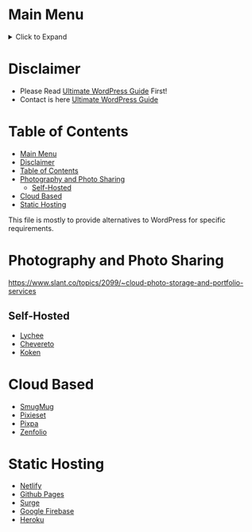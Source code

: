 # Main Menu
<details><summary>Click to Expand</summary>
<p>

* [Home](README.md) - This page!
* [WordPress](wordpress.md) - A guide on self hosting WordPress.
* [Alternatives](alternatives.md) - Alternatives to WordPress
* [Hosting](hosting.md) - WordPress Hosting Providers
* [Tools](tools.md) - List of commonly used tools.
* [Troubleshooting](troubleshooting.md) - Troubleshooting guide.

</p>
</details>

# Disclaimer
* Please Read [Ultimate WordPress Guide](README.md) First!
* Contact is here [Ultimate WordPress Guide](README.md#Contact)

# Table of Contents

<!--ts-->
   * [Main Menu](alternatives.md#main-menu)
   * [Disclaimer](alternatives.md#disclaimer)
   * [Table of Contents](alternatives.md#table-of-contents)
   * [Photography and Photo Sharing](alternatives.md#photography-and-photo-sharing)
      * [Self-Hosted](alternatives.md#self-hosted)
   * [Cloud Based](alternatives.md#cloud-based)
   * [Static Hosting](alternatives.md#static-hosting)

<!-- Added by: jtrask, at: Fri Oct 25 10:19:11 PDT 2019 -->

<!--te-->

This file is mostly to provide alternatives to WordPress for specific requirements.

# Photography and Photo Sharing
https://www.slant.co/topics/2099/~cloud-photo-storage-and-portfolio-services

## Self-Hosted
* [Lychee](https://lychee.electerious.com/)
* [Chevereto](https://chevereto.com/)
* [Koken](https://koken.me)

# Cloud Based
* [SmugMug](https://www.smugmug.com/)
* [Pixieset](https://pixieset.com/pricing/)
* [Pixpa](https://www.pixpa.com/)
* [Zenfolio](https://zenfolio.com/product/selling)

# Static Hosting
* [Netlify](https://netlify)
* [Github Pages](https://pages.github.com/)
* [Surge](https://surge.sh/pricing)
* [Google Firebase](https://firebase.google.com/pricing)
* [Heroku](https://www.heroku.com/dynos)

